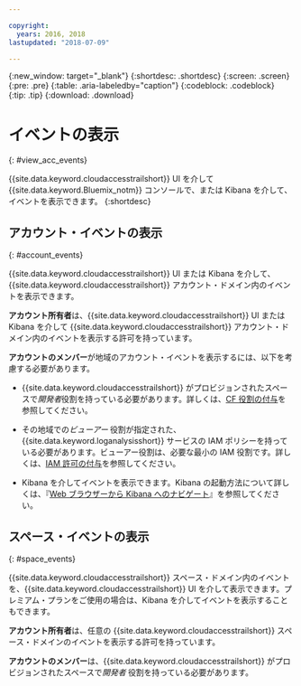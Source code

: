 ```yaml
---

copyright:
  years: 2016, 2018
lastupdated: "2018-07-09"

---
```


{:new_window: target="_blank"}
{:shortdesc: .shortdesc}
{:screen: .screen}
{:pre: .pre}
{:table: .aria-labeledby="caption"}
{:codeblock: .codeblock}
{:tip: .tip}
{:download: .download}



# イベントの表示
{: #view_acc_events}

{{site.data.keyword.cloudaccesstrailshort}} UI を介して {{site.data.keyword.Bluemix_notm}} コンソールで、または Kibana を介して、イベントを表示できます。
{:shortdesc}
   

## アカウント・イベントの表示
{: #account_events}

{{site.data.keyword.cloudaccesstrailshort}} UI または Kibana を介して、{{site.data.keyword.cloudaccesstrailshort}} アカウント・ドメイン内のイベントを表示できます。

**アカウント所有者**は、{{site.data.keyword.cloudaccesstrailshort}} UI または Kibana を介して {{site.data.keyword.cloudaccesstrailshort}} アカウント・ドメイン内のイベントを表示する許可を持っています。

**アカウントのメンバー**が地域のアカウント・イベントを表示するには、以下を考慮する必要があります。

* {{site.data.keyword.cloudaccesstrailshort}} がプロビジョンされたスペースで*開発者*役割を持っている必要があります。詳しくは、[CF 役割の付与](/docs/services/cloud-activity-tracker/how-to/grant_permissions.html#grant_cf_role)を参照してください。

* その地域での*ビューアー* 役割が指定された、{{site.data.keyword.loganalysisshort}} サービスの IAM ポリシーを持っている必要があります。ビューアー役割は、必要な最小の IAM 役割です。詳しくは、[IAM 許可の付与](/docs/services/cloud-activity-tracker/how-to/grant_permissions.html#grant_iam_policy)を参照してください。

* Kibana を介してイベントを表示できます。Kibana の起動方法について詳しくは、『[Web ブラウザーから Kibana へのナビゲート](/docs/services/cloud-activity-tracker/how-to/manage-events-ui/launch_kibana.html#launch_Kibana_from_browser)』を参照してください。



## スペース・イベントの表示
{: #space_events}

{{site.data.keyword.cloudaccesstrailshort}} スペース・ドメイン内のイベントを、{{site.data.keyword.cloudaccesstrailshort}} UI を介して表示できます。プレミアム・プランをご使用の場合は、Kibana を介してイベントを表示することもできます。

**アカウント所有者**は、任意の {{site.data.keyword.cloudaccesstrailshort}} スペース・ドメインのイベントを表示する許可を持っています。

**アカウントのメンバー**は、{{site.data.keyword.cloudaccesstrailshort}} がプロビジョンされたスペースで*開発者* 役割を持っている必要があります。


